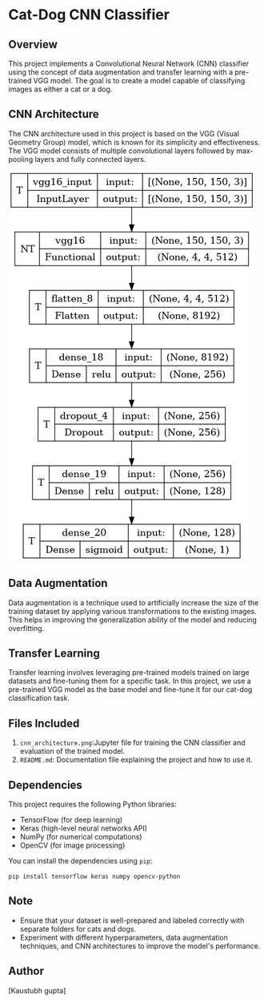 
# Cat-Dog CNN Classifier

## Overview

This project implements a Convolutional Neural Network (CNN) classifier using the concept of data augmentation and transfer learning with a pre-trained VGG model. The goal is to create a model capable of classifying images as either a cat or a dog.

## CNN Architecture

The CNN architecture used in this project is based on the VGG (Visual Geometry Group) model, which is known for its simplicity and effectiveness. The VGG model consists of multiple convolutional layers followed by max-pooling layers and fully connected layers.

![CNN Architecture](model.png)

## Data Augmentation

Data augmentation is a technique used to artificially increase the size of the training dataset by applying various transformations to the existing images. This helps in improving the generalization ability of the model and reducing overfitting.

## Transfer Learning

Transfer learning involves leveraging pre-trained models trained on large datasets and fine-tuning them for a specific task. In this project, we use a pre-trained VGG model as the base model and fine-tune it for our cat-dog classification task.


## Files Included

1. `cnn_architecture.png`:Jupyter file for training the CNN classifier and evaluation of the trained model.
2. `README.md`: Documentation file explaining the project and how to use it.

## Dependencies

This project requires the following Python libraries:

- TensorFlow (for deep learning)
- Keras (high-level neural networks API)
- NumPy (for numerical computations)
- OpenCV (for image processing)

You can install the dependencies using `pip`:

```
pip install tensorflow keras numpy opencv-python
```

## Note

- Ensure that your dataset is well-prepared and labeled correctly with separate folders for cats and dogs.
- Experiment with different hyperparameters, data augmentation techniques, and CNN architectures to improve the model's performance.

## Author

[Kaustubh gupta]



